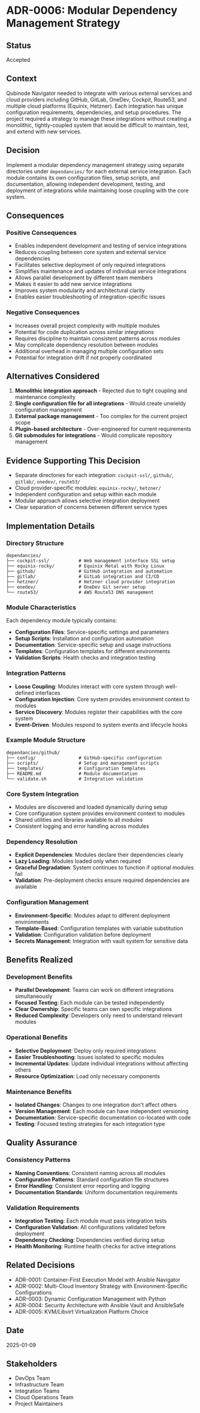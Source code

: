# ADR-0006: Modular Dependency Management Strategy

## Status
Accepted

## Context
Qubinode Navigator needed to integrate with various external services and cloud providers including GitHub, GitLab, OneDev, Cockpit, Route53, and multiple cloud platforms (Equinix, Hetzner). Each integration has unique configuration requirements, dependencies, and setup procedures. The project required a strategy to manage these integrations without creating a monolithic, tightly-coupled system that would be difficult to maintain, test, and extend with new services.

## Decision
Implement a modular dependency management strategy using separate directories under `dependancies/` for each external service integration. Each module contains its own configuration files, setup scripts, and documentation, allowing independent development, testing, and deployment of integrations while maintaining loose coupling with the core system.

## Consequences

### Positive Consequences
- Enables independent development and testing of service integrations
- Reduces coupling between core system and external service dependencies
- Facilitates selective deployment of only required integrations
- Simplifies maintenance and updates of individual service integrations
- Allows parallel development by different team members
- Makes it easier to add new service integrations
- Improves system modularity and architectural clarity
- Enables easier troubleshooting of integration-specific issues

### Negative Consequences  
- Increases overall project complexity with multiple modules
- Potential for code duplication across similar integrations
- Requires discipline to maintain consistent patterns across modules
- May complicate dependency resolution between modules
- Additional overhead in managing multiple configuration sets
- Potential for integration drift if not properly coordinated

## Alternatives Considered

1. **Monolithic integration approach** - Rejected due to tight coupling and maintenance complexity
2. **Single configuration file for all integrations** - Would create unwieldy configuration management
3. **External package management** - Too complex for the current project scope
4. **Plugin-based architecture** - Over-engineered for current requirements
5. **Git submodules for integrations** - Would complicate repository management

## Evidence Supporting This Decision

- Separate directories for each integration: `cockpit-ssl/`, `github/`, `gitlab/`, `onedev/`, `route53/`
- Cloud provider-specific modules: `equinix-rocky/`, `hetzner/`
- Independent configuration and setup within each module
- Modular approach allows selective integration deployment
- Clear separation of concerns between different service types

## Implementation Details

### Directory Structure
```
dependancies/
├── cockpit-ssl/           # Web management interface SSL setup
├── equinix-rocky/         # Equinix Metal with Rocky Linux
├── github/                # GitHub integration and automation
├── gitlab/                # GitLab integration and CI/CD
├── hetzner/               # Hetzner cloud provider integration
├── onedev/                # OneDev Git server setup
└── route53/               # AWS Route53 DNS management
```

### Module Characteristics
Each dependency module typically contains:
- **Configuration Files**: Service-specific settings and parameters
- **Setup Scripts**: Installation and configuration automation
- **Documentation**: Service-specific setup and usage instructions
- **Templates**: Configuration templates for different environments
- **Validation Scripts**: Health checks and integration testing

### Integration Patterns
- **Loose Coupling**: Modules interact with core system through well-defined interfaces
- **Configuration Injection**: Core system provides environment context to modules
- **Service Discovery**: Modules register their capabilities with the core system
- **Event-Driven**: Modules respond to system events and lifecycle hooks

### Example Module Structure
```
dependancies/github/
├── config/                # GitHub-specific configuration
├── scripts/               # Setup and management scripts
├── templates/             # Configuration templates
├── README.md              # Module documentation
└── validate.sh            # Integration validation
```

### Core System Integration
- Modules are discovered and loaded dynamically during setup
- Core configuration system provides environment context to modules
- Shared utilities and libraries available to all modules
- Consistent logging and error handling across modules

### Dependency Resolution
- **Explicit Dependencies**: Modules declare their dependencies clearly
- **Lazy Loading**: Modules loaded only when required
- **Graceful Degradation**: System continues to function if optional modules fail
- **Validation**: Pre-deployment checks ensure required dependencies are available

### Configuration Management
- **Environment-Specific**: Modules adapt to different deployment environments
- **Template-Based**: Configuration templates with variable substitution
- **Validation**: Configuration validation before deployment
- **Secrets Management**: Integration with vault system for sensitive data

## Benefits Realized

### Development Benefits
- **Parallel Development**: Teams can work on different integrations simultaneously
- **Focused Testing**: Each module can be tested independently
- **Clear Ownership**: Specific teams can own specific integrations
- **Reduced Complexity**: Developers only need to understand relevant modules

### Operational Benefits
- **Selective Deployment**: Deploy only required integrations
- **Easier Troubleshooting**: Issues isolated to specific modules
- **Incremental Updates**: Update individual integrations without affecting others
- **Resource Optimization**: Load only necessary components

### Maintenance Benefits
- **Isolated Changes**: Changes to one integration don't affect others
- **Version Management**: Each module can have independent versioning
- **Documentation**: Service-specific documentation co-located with code
- **Testing**: Focused testing strategies for each integration type

## Quality Assurance

### Consistency Patterns
- **Naming Conventions**: Consistent naming across all modules
- **Configuration Patterns**: Standard configuration file structures
- **Error Handling**: Consistent error reporting and logging
- **Documentation Standards**: Uniform documentation requirements

### Validation Requirements
- **Integration Testing**: Each module must pass integration tests
- **Configuration Validation**: All configurations validated before deployment
- **Dependency Checking**: Dependencies verified during setup
- **Health Monitoring**: Runtime health checks for active integrations

## Related Decisions
- ADR-0001: Container-First Execution Model with Ansible Navigator
- ADR-0002: Multi-Cloud Inventory Strategy with Environment-Specific Configurations
- ADR-0003: Dynamic Configuration Management with Python
- ADR-0004: Security Architecture with Ansible Vault and AnsibleSafe
- ADR-0005: KVM/Libvirt Virtualization Platform Choice

## Date
2025-01-09

## Stakeholders
- DevOps Team
- Infrastructure Team
- Integration Teams
- Cloud Operations Team
- Project Maintainers
